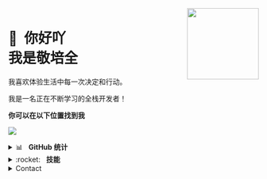 <img src="https://avatars.githubusercontent.com/u/42208852?s=400&u=c1ca8b6e2e41ea1c1817271d40b3cadd1d8d9836&v=4" width="144" align="right" hspace="0" />

<span>👋<span/> &nbsp;你好吖 <br/> 我是敬培全
======

我喜欢体验生活中每一次决定和行动。

我是一名正在不断学习的全栈开发者！

**你可以在以下位置找到我**

[<img src="https://img.shields.io/badge/bilibli-B%E7%AB%99-f27199"/>](https://space.bilibili.com/454410111)


<details>
<summary>📊&nbsp;&nbsp;&nbsp;<b>GitHub 统计</b></summary>
<br/>
<img src="https://streak-stats.demolab.com?user=LongYinStudio&theme=onedark&locale=zh_Hans&date_format=%5BY.%5Dn.j&card_width=400" alt="GitHub Stats/Statistics" align="top"/>
<img src="https://github-readme-stats.vercel.app/api?username=LongYinStudio&show_icons=true&bg_color=00000000" alt="GitHub Stats/Statistics" align="top"/>
<img src="https://github-readme-stats.vercel.app/api/top-langs/?username=LongYinStudio&layout=compact&langs_count=12" alt="GitHub Top or Most Used Languages" align="top"/>
</details>

<details>
<summary>:rocket:&nbsp;&nbsp;&nbsp;<b>技能</b></summary>
<br/>
<img src="https://skillicons.dev/icons?i=html,css,js,ts,sass,vue,nodejs,react,jquery,svg,laravel,vite,webpack,gulp,babel,c,java,php,py,lua,go,md,mysql,mongodb,sqlite,redis,linux,git,vim,neovim,nginx,docker&theme=light&perline=16" alt="Skills"/>
</details>

<details>
<summary>Contact</summary>
  
1. QQ:1606776851
2. WeChat:JAVA1606776851

</details>
